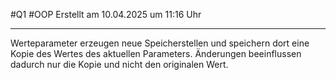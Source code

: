 #Q1 #OOP Erstellt am 10.04.2025 um 11:16 Uhr

---

Werteparameter erzeugen neue Speicherstellen und speichern dort eine Kopie des Wertes des aktuellen Parameters. Änderungen beeinflussen dadurch nur die Kopie und nicht den originalen Wert.